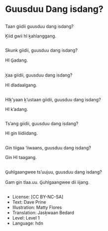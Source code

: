 # Guusduu Dang isdang?

##
Taan giidii guusduu dang isdang?

Ḵiid gwii hl ḵahlanggang.

##
Skunk giidii, guusduu dang isdang?

Hl G̱adang.

##
X̱aa giidii, guusduu dang isdang?

Hl dladaalgang.

##
Hlḵ’yaan ḵ’ustaan giidii, guusduu dang isdang?

Hl k’adang.

##
Ts’ang giidii, guusduu dang isdang?

Hl gin liidiidang.

##
Gin tiigaa ‘iiwaans, guusduu dang isdang?

Gin Hl taagang.

##
G̱uhlgaangwee ts’uujuu, guusduu dang isdang?

Gam gin tlaa.uu. G̱uhlgaangwee dii iijang.

##
* License: [CC BY-NC-SA]
* Text: Dave Prine
* Illustration: Matty Flores
* Translation: Jasḵwaan Bedard
* Level: Level 1
* Language: hdn

